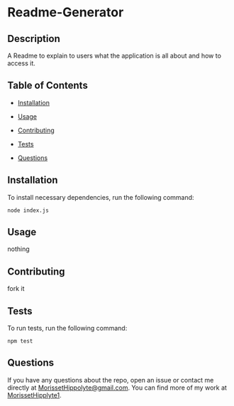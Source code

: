 # Readme-Generator


## Description

A Readme to explain to users what the application is all about and how to access it.

## Table of Contents 

* [Installation](#installation)

* [Usage](#usage)

* [Contributing](#contributing)

* [Tests](#tests)

* [Questions](#questions)

## Installation

To install necessary dependencies, run the following command:

```
node index.js
```

## Usage

nothing


  
## Contributing

fork it

## Tests

To run tests, run the following command:

```
npm test
```

## Questions

If you have any questions about the repo, open an issue or contact me directly at MorissetHippolyte@gmail.com. You can find more of my work at [MorissetHipplyte1](https://github.com/MorissetHipplyte1/).

